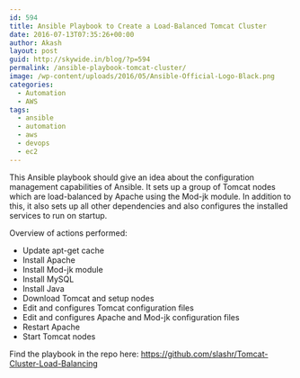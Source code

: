 ```yaml
---
id: 594
title: Ansible Playbook to Create a Load-Balanced Tomcat Cluster
date: 2016-07-13T07:35:26+00:00
author: Akash
layout: post
guid: http://skywide.in/blog/?p=594
permalink: /ansible-playbook-tomcat-cluster/
image: /wp-content/uploads/2016/05/Ansible-Official-Logo-Black.png
categories:
  - Automation
  - AWS
tags:
  - ansible
  - automation
  - aws
  - devops
  - ec2
---
```


This Ansible playbook should give an idea about the configuration management capabilities of Ansible. It sets up a group of Tomcat nodes which are load-balanced by Apache using the Mod-jk module. In addition to this, it also sets up all other dependencies and also configures the installed services to run on startup.
<!--more-->
Overview of actions performed:

  * Update apt-get cache
  * Install Apache
  * Install Mod-jk module
  * Install MySQL
  * Install Java
  * Download Tomcat and setup nodes
  * Edit and configures Tomcat configuration files
  * Edit and configures Apache and Mod-jk configuration files
  * Restart Apache
  * Start Tomcat nodes

Find the playbook in the repo here:
<https://github.com/slashr/Tomcat-Cluster-Load-Balancing>
